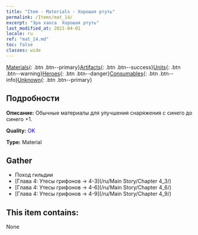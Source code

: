 ```yaml
---
title: "Item - Materials - Хорошая ртуть"
permalink: /Items/mat_14/
excerpt: "Эра хаоса  Хорошая ртуть"
last_modified_at: 2021-04-01
locale: ru
ref: "mat_14.md"
toc: false
classes: wide
---
```

 [Materials](/ru/Items/){: .btn .btn--primary}[Artifacts](/ru/Items/Artifacts/){: .btn .btn--success}[Units](/ru/Items/Units/){: .btn .btn--warning}[Heroes](/ru/Items/Heroes/){: .btn .btn--danger}[Consumables](/ru/Items/Consumables/){: .btn .btn--info}[Unknown](/ru/Items/Unknown/){: .btn .btn--primary}

## Подробности
 **Описание:** Обычные материалы для улучшения снаряжения c синего до синего +1.

 **Quality:** <span style="color: #0000CD">OK</span>

 **Type:** Material

## Gather

*    Поход гильдии 
*    [Глава 4: Утесы грифонов -> 4-3](/ru/Main Story/Chapter 4_3/) 
*    [Глава 4: Утесы грифонов -> 4-6](/ru/Main Story/Chapter 4_6/) 
*    [Глава 4: Утесы грифонов -> 4-9](/ru/Main Story/Chapter 4_9/) 

## This item contains:

  None

